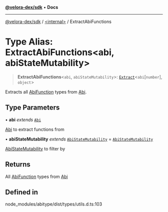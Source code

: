 [**@velora-dex/sdk**](../../README.md) • **Docs**

***

[@velora-dex/sdk](../../globals.md) / [\<internal\>](../README.md) / ExtractAbiFunctions

# Type Alias: ExtractAbiFunctions\<abi, abiStateMutability\>

> **ExtractAbiFunctions**\<`abi`, `abiStateMutability`\>: [`Extract`](Extract.md)\<`abi`\[`number`\], `object`\>

Extracts all [AbiFunction](AbiFunction.md) types from [Abi](Abi.md).

## Type Parameters

• **abi** *extends* [`Abi`](Abi.md)

[Abi](Abi.md) to extract functions from

• **abiStateMutability** *extends* [`AbiStateMutability`](AbiStateMutability.md) = [`AbiStateMutability`](AbiStateMutability.md)

[AbiStateMutability](AbiStateMutability.md) to filter by

## Returns

All [AbiFunction](AbiFunction.md) types from [Abi](Abi.md)

## Defined in

node\_modules/abitype/dist/types/utils.d.ts:103
